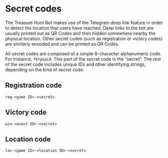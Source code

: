 # Secret codes

The Treasure Hunt Bot makes use of the Telegram _deep link_ feature in order to detect the location that users have reached. Deep links to the bot are usually printed out as QR Codes and then hidden somewhere nearby the physical location.
Other secret codes (such as registration or victory codes) are similarly encoded and can be printed as QR Codes.

All secret codes are composed of a simple 8-character alphanumeric code. For instance, ```TKYpGaLR```. This part of the secret code is the “secret”.
The rest of the secret code includes unique IDs and other identifying strings, depending on the kind of secret code.

## Registration code

```
reg-<game ID>-<secret>
```

## Victory code

```
win-<event ID>-<secret>
```

## Location code

```
loc-<game ID>-<location ID>-<secret>
```
